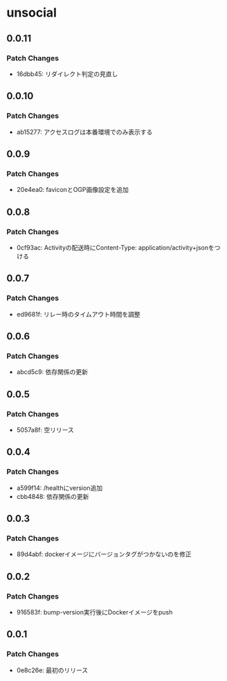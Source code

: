 # unsocial

## 0.0.11

### Patch Changes

- 16dbb45: リダイレクト判定の見直し

## 0.0.10

### Patch Changes

- ab15277: アクセスログは本番環境でのみ表示する

## 0.0.9

### Patch Changes

- 20e4ea0: faviconとOGP画像設定を追加

## 0.0.8

### Patch Changes

- 0cf93ac: Activityの配送時にContent-Type: application/activity+jsonをつける

## 0.0.7

### Patch Changes

- ed9681f: リレー時のタイムアウト時間を調整

## 0.0.6

### Patch Changes

- abcd5c9: 依存関係の更新

## 0.0.5

### Patch Changes

- 5057a8f: 空リリース

## 0.0.4

### Patch Changes

- a599f14: /healthにversion追加
- cbb4848: 依存関係の更新

## 0.0.3

### Patch Changes

- 89d4abf: dockerイメージにバージョンタグがつかないのを修正

## 0.0.2

### Patch Changes

- 916583f: bump-version実行後にDockerイメージをpush

## 0.0.1

### Patch Changes

- 0e8c26e: 最初のリリース

